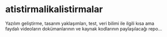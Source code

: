# atistirmalikalistirmalar
Yazılım geliştirme, tasarım yaklaşımları, test, veri bilimi ile ilgili kısa ama faydalı videoların dokümanlarının ve kaynak kodlarının paylaşılacağı repo...  
